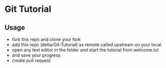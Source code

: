 # Git Tutorial

## Usage

- fork this repo and clone your fork
- add this repo (delta/Git-Tutorial) as remote called upstream on your local
- open any text editor in the folder and start the tutorial from welcome.txt
- and save your progress
- create pull request
